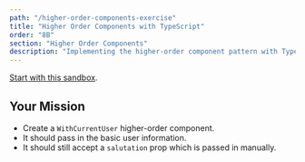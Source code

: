 ```yaml
---
path: "/higher-order-components-exercise"
title: "Higher Order Components with TypeScript"
order: "8B"
section: "Higher Order Components"
description: "Implementing the higher-order component pattern with TypeScript."
---
```


[Start with this sandbox](https://codesandbox.io/s/greeting-hoc-fxqnl).

## Your Mission

- Create a `WithCurrentUser` higher-order component.
- It should pass in the basic user information.
- It should still accept a `salutation` prop which is passed in manually.
